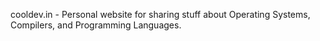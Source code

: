 cooldev.in - Personal website for sharing stuff about Operating Systems, Compilers, and Programming Languages.
